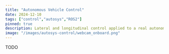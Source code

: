 ```yaml
---
title: "Autonomous Vehicle Control"
date: 2024-12-10
tags: ["control","autosys","ROS2"]
pinned: true
description: Lateral and longitudinal control applied to a real autonomous vehicle. Connected to a navigation layer.
image: "/images/autosys-control/webcam_onboard.png"
---
```


TODO